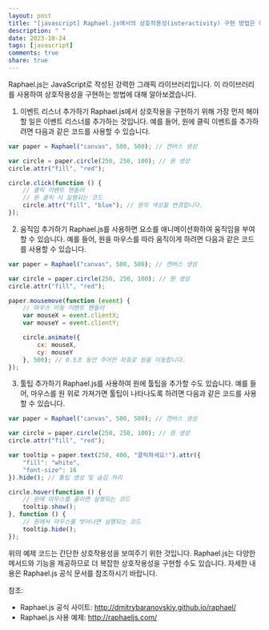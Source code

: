 ```yaml
---
layout: post
title: "[javascript] Raphael.js에서의 상호작용성(interactivity) 구현 방법은 어떻게 되는가?"
description: " "
date: 2023-10-24
tags: [javascript]
comments: true
share: true
---
```

Raphael.js는 JavaScript로 작성된 강력한 그래픽 라이브러리입니다. 이 라이브러리를 사용하여 상호작용성을 구현하는 방법에 대해 알아보겠습니다.

1. 이벤트 리스너 추가하기
Raphael.js에서 상호작용을 구현하기 위해 가장 먼저 해야 할 일은 이벤트 리스너를 추가하는 것입니다. 예를 들어, 원에 클릭 이벤트를 추가하려면 다음과 같은 코드를 사용할 수 있습니다.

```javascript
var paper = Raphael("canvas", 500, 500); // 캔버스 생성

var circle = paper.circle(250, 250, 100); // 원 생성
circle.attr("fill", "red");

circle.click(function () {
    // 클릭 이벤트 핸들러
    // 원 클릭 시 실행되는 코드
    circle.attr("fill", "blue"); // 원의 색상을 변경합니다.
});
```

2. 움직임 추가하기
Raphael.js를 사용하면 요소를 애니메이션화하여 움직임을 부여할 수 있습니다. 예를 들어, 원을 마우스를 따라 움직이게 하려면 다음과 같은 코드를 사용할 수 있습니다.

```javascript
var paper = Raphael("canvas", 500, 500); // 캔버스 생성

var circle = paper.circle(250, 250, 100); // 원 생성
circle.attr("fill", "red");

paper.mousemove(function (event) {
    // 마우스 이동 이벤트 핸들러
    var mouseX = event.clientX;
    var mouseY = event.clientY;

    circle.animate({
        cx: mouseX,
        cy: mouseY
    }, 500); // 0.5초 동안 주어진 좌표로 원을 이동합니다.
});
```

3. 툴팁 추가하기
Raphael.js를 사용하여 원에 툴팁을 추가할 수도 있습니다. 예를 들어, 마우스를 원 위로 가져가면 툴팁이 나타나도록 하려면 다음과 같은 코드를 사용할 수 있습니다.

```javascript
var paper = Raphael("canvas", 500, 500); // 캔버스 생성

var circle = paper.circle(250, 250, 100); // 원 생성
circle.attr("fill", "red");

var tooltip = paper.text(250, 400, "클릭하세요!").attr({
    "fill": "white",
    "font-size": 16
}).hide(); // 툴팁 생성 및 숨김 처리

circle.hover(function () {
    // 원에 마우스를 올리면 실행되는 코드
    tooltip.show();
}, function () {
    // 원에서 마우스를 벗어나면 실행되는 코드
    tooltip.hide();
});
```

위의 예제 코드는 간단한 상호작용성을 보여주기 위한 것입니다. Raphael.js는 다양한 메서드와 기능을 제공하므로 더 복잡한 상호작용성을 구현할 수도 있습니다. 자세한 내용은 Raphael.js 공식 문서를 참조하시기 바랍니다.

참조:
- Raphael.js 공식 사이트: http://dmitrybaranovskiy.github.io/raphael/
- Raphael.js 사용 예제: http://raphaeljs.com/